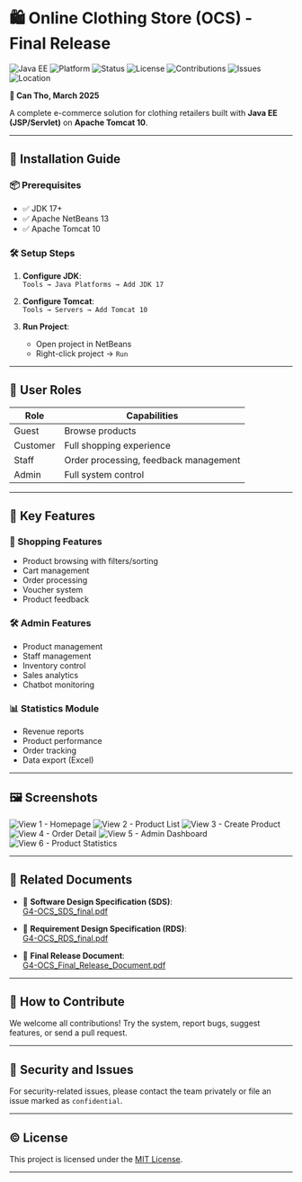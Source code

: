 # 🛍️ Online Clothing Store (OCS) - Final Release

![Java EE](https://img.shields.io/badge/Java%20EE-JSP%2FServlet-blue)
![Platform](https://img.shields.io/badge/Platform-Apache%20Tomcat%2010-lightgrey)
![Status](https://img.shields.io/badge/Release-Final-success)
![License](https://img.shields.io/badge/License-MIT-green)
![Contributions](https://img.shields.io/badge/Contributions-Welcome-brightgreen)
![Issues](https://img.shields.io/badge/Good%20First%20Issue-Yes-yellow)
![Location](https://img.shields.io/badge/Developed%20In-Can%20Tho-red)

**📍 Can Tho, March 2025**

A complete e-commerce solution for clothing retailers built with **Java EE (JSP/Servlet)** on **Apache Tomcat 10**.

---

## 🚀 Installation Guide

### 📦 Prerequisites
- ✅ JDK 17+
- ✅ Apache NetBeans 13
- ✅ Apache Tomcat 10

### 🛠 Setup Steps
1. **Configure JDK**:  
   `Tools → Java Platforms → Add JDK 17`

2. **Configure Tomcat**:  
   `Tools → Servers → Add Tomcat 10`

3. **Run Project**:  
   - Open project in NetBeans  
   - Right-click project → `Run`

---

## 👥 User Roles

| Role     | Capabilities                          |
|----------|---------------------------------------|
| Guest    | Browse products                       |
| Customer | Full shopping experience              |
| Staff    | Order processing, feedback management |
| Admin    | Full system control                   |

---

## 🌟 Key Features

### 🛒 Shopping Features
- Product browsing with filters/sorting  
- Cart management  
- Order processing  
- Voucher system  
- Product feedback

### 🛠️ Admin Features
- Product management  
- Staff management  
- Inventory control  
- Sales analytics  
- Chatbot monitoring

### 📊 Statistics Module
- Revenue reports  
- Product performance  
- Order tracking  
- Data export (Excel)

---

## 🖼️ Screenshots

![View 1 - Homepage](https://github.com/user-attachments/assets/da2d4001-6620-457d-b400-f0628d9edfc9)
![View 2 - Product List](https://github.com/user-attachments/assets/9f242f5d-5a27-4748-abb3-0a37ff0f0b4e)
![View 3 - Create Product](https://github.com/user-attachments/assets/e03435da-465a-4b83-8616-c87aabc220db)
![View 4 - Order Detail](https://github.com/user-attachments/assets/a03e4ff1-0f96-42a4-a6a3-46b4b8eb0869)
![View 5 - Admin Dashboard](https://github.com/user-attachments/assets/2650c03e-1002-438d-a7b8-1ff411b95f7c)
![View 6 - Product Statistics](https://github.com/user-attachments/assets/a17f5de1-7131-449c-9498-7bfdc03ca0bc)

---

## 📄 Related Documents

- 📘 **Software Design Specification (SDS)**:  
  [G4-OCS_SDS_final.pdf](https://github.com/user-attachments/files/19690413/G4-OCS_SDS_final.pdf)

- 📗 **Requirement Design Specification (RDS)**:  
  [G4-OCS_RDS_final.pdf](https://github.com/user-attachments/files/19690386/G4-OCS_RDS_final.pdf)

- 📙 **Final Release Document**:  
  [G4-OCS_Final_Release_Document.pdf](https://github.com/user-attachments/files/19690396/G4-OCS_Final.Release.Document.pdf)

---

## 🙌 How to Contribute

We welcome all contributions! Try the system, report bugs, suggest features, or send a pull request.

---

## 🔐 Security and Issues

For security-related issues, please contact the team privately or file an issue marked as `confidential`.

---

## © License

This project is licensed under the [MIT License](https://opensource.org/licenses/MIT).

---

